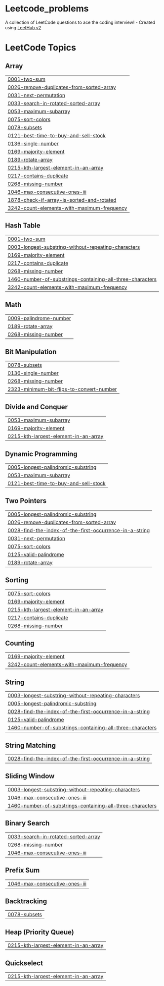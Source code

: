 # Leetcode_problems
A collection of LeetCode questions to ace the coding interview! - Created using [LeetHub v2](https://github.com/arunbhardwaj/LeetHub-2.0)

<!---LeetCode Topics Start-->
# LeetCode Topics
## Array
|  |
| ------- |
| [0001-two-sum](https://github.com/HarshPalaps1/Leetcode_problems/tree/master/0001-two-sum) |
| [0026-remove-duplicates-from-sorted-array](https://github.com/HarshPalaps1/Leetcode_problems/tree/master/0026-remove-duplicates-from-sorted-array) |
| [0031-next-permutation](https://github.com/HarshPalaps1/Leetcode_problems/tree/master/0031-next-permutation) |
| [0033-search-in-rotated-sorted-array](https://github.com/HarshPalaps1/Leetcode_problems/tree/master/0033-search-in-rotated-sorted-array) |
| [0053-maximum-subarray](https://github.com/HarshPalaps1/Leetcode_problems/tree/master/0053-maximum-subarray) |
| [0075-sort-colors](https://github.com/HarshPalaps1/Leetcode_problems/tree/master/0075-sort-colors) |
| [0078-subsets](https://github.com/HarshPalaps1/Leetcode_problems/tree/master/0078-subsets) |
| [0121-best-time-to-buy-and-sell-stock](https://github.com/HarshPalaps1/Leetcode_problems/tree/master/0121-best-time-to-buy-and-sell-stock) |
| [0136-single-number](https://github.com/HarshPalaps1/Leetcode_problems/tree/master/0136-single-number) |
| [0169-majority-element](https://github.com/HarshPalaps1/Leetcode_problems/tree/master/0169-majority-element) |
| [0189-rotate-array](https://github.com/HarshPalaps1/Leetcode_problems/tree/master/0189-rotate-array) |
| [0215-kth-largest-element-in-an-array](https://github.com/HarshPalaps1/Leetcode_problems/tree/master/0215-kth-largest-element-in-an-array) |
| [0217-contains-duplicate](https://github.com/HarshPalaps1/Leetcode_problems/tree/master/0217-contains-duplicate) |
| [0268-missing-number](https://github.com/HarshPalaps1/Leetcode_problems/tree/master/0268-missing-number) |
| [1046-max-consecutive-ones-iii](https://github.com/HarshPalaps1/Leetcode_problems/tree/master/1046-max-consecutive-ones-iii) |
| [1878-check-if-array-is-sorted-and-rotated](https://github.com/HarshPalaps1/Leetcode_problems/tree/master/1878-check-if-array-is-sorted-and-rotated) |
| [3242-count-elements-with-maximum-frequency](https://github.com/HarshPalaps1/Leetcode_problems/tree/master/3242-count-elements-with-maximum-frequency) |
## Hash Table
|  |
| ------- |
| [0001-two-sum](https://github.com/HarshPalaps1/Leetcode_problems/tree/master/0001-two-sum) |
| [0003-longest-substring-without-repeating-characters](https://github.com/HarshPalaps1/Leetcode_problems/tree/master/0003-longest-substring-without-repeating-characters) |
| [0169-majority-element](https://github.com/HarshPalaps1/Leetcode_problems/tree/master/0169-majority-element) |
| [0217-contains-duplicate](https://github.com/HarshPalaps1/Leetcode_problems/tree/master/0217-contains-duplicate) |
| [0268-missing-number](https://github.com/HarshPalaps1/Leetcode_problems/tree/master/0268-missing-number) |
| [1460-number-of-substrings-containing-all-three-characters](https://github.com/HarshPalaps1/Leetcode_problems/tree/master/1460-number-of-substrings-containing-all-three-characters) |
| [3242-count-elements-with-maximum-frequency](https://github.com/HarshPalaps1/Leetcode_problems/tree/master/3242-count-elements-with-maximum-frequency) |
## Math
|  |
| ------- |
| [0009-palindrome-number](https://github.com/HarshPalaps1/Leetcode_problems/tree/master/0009-palindrome-number) |
| [0189-rotate-array](https://github.com/HarshPalaps1/Leetcode_problems/tree/master/0189-rotate-array) |
| [0268-missing-number](https://github.com/HarshPalaps1/Leetcode_problems/tree/master/0268-missing-number) |
## Bit Manipulation
|  |
| ------- |
| [0078-subsets](https://github.com/HarshPalaps1/Leetcode_problems/tree/master/0078-subsets) |
| [0136-single-number](https://github.com/HarshPalaps1/Leetcode_problems/tree/master/0136-single-number) |
| [0268-missing-number](https://github.com/HarshPalaps1/Leetcode_problems/tree/master/0268-missing-number) |
| [2323-minimum-bit-flips-to-convert-number](https://github.com/HarshPalaps1/Leetcode_problems/tree/master/2323-minimum-bit-flips-to-convert-number) |
## Divide and Conquer
|  |
| ------- |
| [0053-maximum-subarray](https://github.com/HarshPalaps1/Leetcode_problems/tree/master/0053-maximum-subarray) |
| [0169-majority-element](https://github.com/HarshPalaps1/Leetcode_problems/tree/master/0169-majority-element) |
| [0215-kth-largest-element-in-an-array](https://github.com/HarshPalaps1/Leetcode_problems/tree/master/0215-kth-largest-element-in-an-array) |
## Dynamic Programming
|  |
| ------- |
| [0005-longest-palindromic-substring](https://github.com/HarshPalaps1/Leetcode_problems/tree/master/0005-longest-palindromic-substring) |
| [0053-maximum-subarray](https://github.com/HarshPalaps1/Leetcode_problems/tree/master/0053-maximum-subarray) |
| [0121-best-time-to-buy-and-sell-stock](https://github.com/HarshPalaps1/Leetcode_problems/tree/master/0121-best-time-to-buy-and-sell-stock) |
## Two Pointers
|  |
| ------- |
| [0005-longest-palindromic-substring](https://github.com/HarshPalaps1/Leetcode_problems/tree/master/0005-longest-palindromic-substring) |
| [0026-remove-duplicates-from-sorted-array](https://github.com/HarshPalaps1/Leetcode_problems/tree/master/0026-remove-duplicates-from-sorted-array) |
| [0028-find-the-index-of-the-first-occurrence-in-a-string](https://github.com/HarshPalaps1/Leetcode_problems/tree/master/0028-find-the-index-of-the-first-occurrence-in-a-string) |
| [0031-next-permutation](https://github.com/HarshPalaps1/Leetcode_problems/tree/master/0031-next-permutation) |
| [0075-sort-colors](https://github.com/HarshPalaps1/Leetcode_problems/tree/master/0075-sort-colors) |
| [0125-valid-palindrome](https://github.com/HarshPalaps1/Leetcode_problems/tree/master/0125-valid-palindrome) |
| [0189-rotate-array](https://github.com/HarshPalaps1/Leetcode_problems/tree/master/0189-rotate-array) |
## Sorting
|  |
| ------- |
| [0075-sort-colors](https://github.com/HarshPalaps1/Leetcode_problems/tree/master/0075-sort-colors) |
| [0169-majority-element](https://github.com/HarshPalaps1/Leetcode_problems/tree/master/0169-majority-element) |
| [0215-kth-largest-element-in-an-array](https://github.com/HarshPalaps1/Leetcode_problems/tree/master/0215-kth-largest-element-in-an-array) |
| [0217-contains-duplicate](https://github.com/HarshPalaps1/Leetcode_problems/tree/master/0217-contains-duplicate) |
| [0268-missing-number](https://github.com/HarshPalaps1/Leetcode_problems/tree/master/0268-missing-number) |
## Counting
|  |
| ------- |
| [0169-majority-element](https://github.com/HarshPalaps1/Leetcode_problems/tree/master/0169-majority-element) |
| [3242-count-elements-with-maximum-frequency](https://github.com/HarshPalaps1/Leetcode_problems/tree/master/3242-count-elements-with-maximum-frequency) |
## String
|  |
| ------- |
| [0003-longest-substring-without-repeating-characters](https://github.com/HarshPalaps1/Leetcode_problems/tree/master/0003-longest-substring-without-repeating-characters) |
| [0005-longest-palindromic-substring](https://github.com/HarshPalaps1/Leetcode_problems/tree/master/0005-longest-palindromic-substring) |
| [0028-find-the-index-of-the-first-occurrence-in-a-string](https://github.com/HarshPalaps1/Leetcode_problems/tree/master/0028-find-the-index-of-the-first-occurrence-in-a-string) |
| [0125-valid-palindrome](https://github.com/HarshPalaps1/Leetcode_problems/tree/master/0125-valid-palindrome) |
| [1460-number-of-substrings-containing-all-three-characters](https://github.com/HarshPalaps1/Leetcode_problems/tree/master/1460-number-of-substrings-containing-all-three-characters) |
## String Matching
|  |
| ------- |
| [0028-find-the-index-of-the-first-occurrence-in-a-string](https://github.com/HarshPalaps1/Leetcode_problems/tree/master/0028-find-the-index-of-the-first-occurrence-in-a-string) |
## Sliding Window
|  |
| ------- |
| [0003-longest-substring-without-repeating-characters](https://github.com/HarshPalaps1/Leetcode_problems/tree/master/0003-longest-substring-without-repeating-characters) |
| [1046-max-consecutive-ones-iii](https://github.com/HarshPalaps1/Leetcode_problems/tree/master/1046-max-consecutive-ones-iii) |
| [1460-number-of-substrings-containing-all-three-characters](https://github.com/HarshPalaps1/Leetcode_problems/tree/master/1460-number-of-substrings-containing-all-three-characters) |
## Binary Search
|  |
| ------- |
| [0033-search-in-rotated-sorted-array](https://github.com/HarshPalaps1/Leetcode_problems/tree/master/0033-search-in-rotated-sorted-array) |
| [0268-missing-number](https://github.com/HarshPalaps1/Leetcode_problems/tree/master/0268-missing-number) |
| [1046-max-consecutive-ones-iii](https://github.com/HarshPalaps1/Leetcode_problems/tree/master/1046-max-consecutive-ones-iii) |
## Prefix Sum
|  |
| ------- |
| [1046-max-consecutive-ones-iii](https://github.com/HarshPalaps1/Leetcode_problems/tree/master/1046-max-consecutive-ones-iii) |
## Backtracking
|  |
| ------- |
| [0078-subsets](https://github.com/HarshPalaps1/Leetcode_problems/tree/master/0078-subsets) |
## Heap (Priority Queue)
|  |
| ------- |
| [0215-kth-largest-element-in-an-array](https://github.com/HarshPalaps1/Leetcode_problems/tree/master/0215-kth-largest-element-in-an-array) |
## Quickselect
|  |
| ------- |
| [0215-kth-largest-element-in-an-array](https://github.com/HarshPalaps1/Leetcode_problems/tree/master/0215-kth-largest-element-in-an-array) |
<!---LeetCode Topics End-->